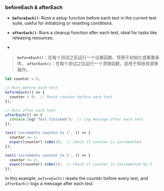### beforeEach & afterEach

- **`beforeEach()`**: Runs a setup function before each test in the current test suite, useful for initializing or resetting conditions.

- **`afterEach()`**: Runs a cleanup function after each test, ideal for tasks like releasing resources.

- <audio src="../../../../Downloads/- __`beforeEach.mp3"></audio>

> **`beforeEach()`**：在每个测试之前运行一个设置函数，常用于初始化或重置条件。
> **`afterEach()`**：在每个测试之后运行一个清理函数，适用于释放资源等操作。
>
> <audio src="../../../../Downloads/`beforeEach()`：.mp3"></audio>

```js
let counter = 0;

// Runs before each test
beforeEach(() => {
  counter = 0;  // Reset counter before each test
});

// Runs after each test
afterEach(() => {
  console.log('Test finished');  // Log message after each test
});

test('increments counter to 1', () => {
  counter += 1;
  expect(counter).toBe(1);  // Check if counter is incremented
});

test('increments counter to 2', () => {
  counter += 2;
  expect(counter).toBe(2);  // Check if counter is incremented by 2
});
```

<audio src="../../../../Downloads/这段代码使用了 Jest 的钩.mp3"></audio>

In this example, `beforeEach()` resets the counter before every test, and `afterEach()` logs a message after each test.